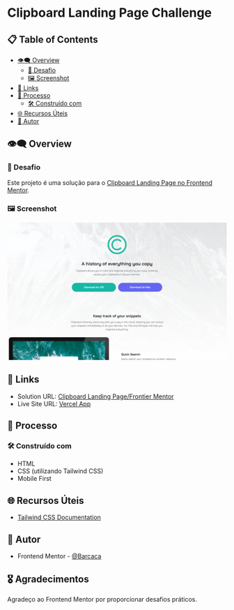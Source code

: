 # Clipboard Landing Page Challenge

## 📋 Table of Contents

- [👁️‍🗨️ Overview](#-overview)
  - [🚀 Desafio](#-desafio)
  - [🖼️ Screenshot](#️-screenshot)
- [🔗 Links](#-links)
- [🚀 Processo](#-processo)
  - [🛠️ Construído com](#️-construído-com)
- [🌐 Recursos Úteis](#-recursos-úteis)
- [👤 Autor](#-autor)

## 👁️‍🗨️ Overview

### 🚀 Desafio

Este projeto é uma solução para o [Clipboard Landing Page no Frontend Mentor](https://www.frontendmentor.io/challenges/clipboard-landing-page-5cc9bccd6c4c91111378ecb9).

### 🖼️ Screenshot

![Screenshot do Projeto](/src/images/screenshot.png)

## 🔗 Links

- Solution URL: [Clipboard Landing Page/Frontier Mentor](https://www.frontendmentor.io/solutions/age-calculator-appnextjs-tailwinds-vbeDGNeJAc)
- Live Site URL: [Vercel App](https://age-calculator-app-black.vercel.app)

## 🚀 Processo

### 🛠️ Construído com

- HTML
- CSS (utilizando Tailwind CSS)
- Mobile First

## 🌐 Recursos Úteis

- [Tailwind CSS Documentation](https://tailwindcss.com/docs)

## 👤 Autor

- Frontend Mentor - [@Barcaca](https://www.frontendmentor.io/profile/Barcaca)

## 🎖️ Agradecimentos

Agradeço ao Frontend Mentor por proporcionar desafios práticos.
